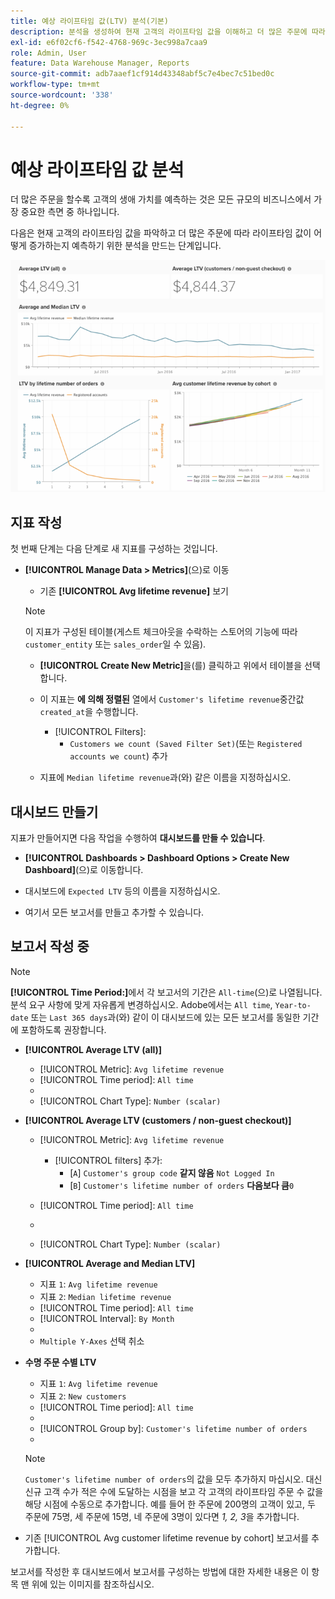 ```yaml
---
title: 예상 라이프타임 값(LTV) 분석(기본)
description: 분석을 생성하여 현재 고객의 라이프타임 값을 이해하고 더 많은 주문에 따라 라이프타임 값이 어떻게 증가하는지 예측하는 방법을 알아봅니다.
exl-id: e6f02cf6-f542-4768-969c-3ec998a7caa9
role: Admin, User
feature: Data Warehouse Manager, Reports
source-git-commit: adb7aaef1cf914d43348abf5c7e4bec7c51bed0c
workflow-type: tm+mt
source-wordcount: '338'
ht-degree: 0%

---
```


# 예상 라이프타임 값 분석

더 많은 주문을 할수록 고객의 생애 가치를 예측하는 것은 모든 규모의 비즈니스에서 가장 중요한 측면 중 하나입니다.

다음은 현재 고객의 라이프타임 값을 파악하고 더 많은 주문에 따라 라이프타임 값이 어떻게 증가하는지 예측하기 위한 분석을 만드는 단계입니다.

![예상 수명 값](../../assets/expected_ltv_720.png)

## 지표 작성

첫 번째 단계는 다음 단계로 새 지표를 구성하는 것입니다.
* **[!UICONTROL Manage Data > Metrics]**(으)로 이동
   * 기존 **[!UICONTROL Avg lifetime revenue]** 보기

  >[!NOTE]
  >
  >이 지표가 구성된 테이블(게스트 체크아웃을 수락하는 스토어의 기능에 따라 `customer_entity` 또는 `sales_order`일 수 있음).

   * **[!UICONTROL Create New Metric]**&#x200B;을(를) 클릭하고 위에서 테이블을 선택합니다.
   * 이 지표는 **에 의해 정렬된** 열에서 `Customer's lifetime revenue`중간값`created_at`을 수행합니다.
      * [!UICONTROL Filters]:
         * `Customers we count (Saved Filter Set)`(또는 `Registered accounts we count`) 추가

   * 지표에 `Median lifetime revenue`과(와) 같은 이름을 지정하십시오.

## 대시보드 만들기

지표가 만들어지면 다음 작업을 수행하여 **대시보드를 만들 수 있습니다**.
* **[!UICONTROL Dashboards > Dashboard Options > Create New Dashboard]**(으)로 이동합니다.
* 대시보드에 `Expected LTV` 등의 이름을 지정하십시오.

* 여기서 모든 보고서를 만들고 추가할 수 있습니다.

## 보고서 작성 중

>[!NOTE]
>
>**[!UICONTROL Time Period:]**&#x200B;에서 각 보고서의 기간은 `All-time`(으)로 나열됩니다. 분석 요구 사항에 맞게 자유롭게 변경하십시오. Adobe에서는 `All time`, `Year-to-date` 또는 `Last 365 days`과(와) 같이 이 대시보드에 있는 모든 보고서를 동일한 기간에 포함하도록 권장합니다.

* **[!UICONTROL Average LTV (all)]**
   * [!UICONTROL Metric]: `Avg lifetime revenue`
   * [!UICONTROL Time period]: `All time`
   * 
     [!UICONTROL 간격]: `None`
   * [!UICONTROL Chart Type]: `Number (scalar)`

* **[!UICONTROL Average LTV (customers / non-guest checkout)]**
   * [!UICONTROL Metric]: `Avg lifetime revenue`
      * [!UICONTROL filters] 추가:
         * [`A`] `Customer's group code` **같지 않음** `Not Logged In`
         * [`B`] `Customer's lifetime number of orders` **다음보다 큼**`0`

   * [!UICONTROL Time period]: `All time`
   * 
     [!UICONTROL 간격]: `None`
   * [!UICONTROL Chart Type]: `Number (scalar)`

* **[!UICONTROL Average and Median LTV]**
   * 지표 `1`: `Avg lifetime revenue`
   * 지표 `2`: `Median lifetime revenue`
   * [!UICONTROL Time period]: `All time`
   * [!UICONTROL Interval]: `By Month`
   * 
     [!UICONTROL 차트 유형]: `Line`
   * `Multiple Y-Axes` 선택 취소

* **수명 주문 수별 LTV**
   * 지표 `1`: `Avg lifetime revenue`
   * 지표 `2`: `New customers`
   * [!UICONTROL Time period]: `All time`
   * 
     [!UICONTROL 간격]: `None`
   * [!UICONTROL Group by]: `Customer's lifetime number of orders`
   * 
     [!UICONTROL 차트 유형]: `Line`

  >[!NOTE]
  >
  >`Customer's lifetime number of orders`의 값을 모두 추가하지 마십시오. 대신 신규 고객 수가 적은 수에 도달하는 시점을 보고 각 고객의 라이프타임 주문 수 값을 해당 시점에 수동으로 추가합니다. 예를 들어 한 주문에 200명의 고객이 있고, 두 주문에 75명, 세 주문에 15명, 네 주문에 3명이 있다면 *1, 2, 3*&#x200B;을 추가합니다.

* 기존 [!UICONTROL Avg customer lifetime revenue by cohort] 보고서를 추가합니다.

보고서를 작성한 후 대시보드에서 보고서를 구성하는 방법에 대한 자세한 내용은 이 항목 맨 위에 있는 이미지를 참조하십시오.
